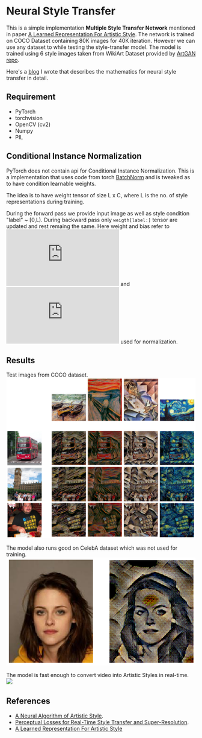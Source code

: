 # Neural Style Transfer

This is a simple implementation **Multiple Style Transfer Network** mentioned in paper [A Learned Representation For Artistic Style](https://arxiv.org/abs/1610.07629). The network is trained on COCO Dataset containing 80K images for 40K iteration. However we can use any dataset to while testing the style-transfer model. The model is trained using 6 style images taken from WikiArt Dataset provided by [ArtGAN repo](https://github.com/cs-chan/ArtGAN/blob/master/WikiArt%20Dataset/README.md).

Here's a [blog](https://medium.com/analytics-vidhya/understanding-neural-style-transfer-3061cd92648?) I wrote that describes the mathematics for neural style transfer in detail.

## Requirement

* PyTorch
* torchvision
* OpenCV (cv2)
* Numpy
* PIL

## Conditional Instance Normalization
PyTorch does not contain api for Conditional Instance Normalization.
This is a implementation that uses code from torch [BatchNorm](https://pytorch.org/docs/stable/_modules/torch/nn/modules/batchnorm.html) and is
tweaked as to have condition learnable weights.

The idea is to have weight tensor of size L x C, where L is the no. of
style representations during training.

During the forward pass we provide input image as well as style condition "label" ~ \[0,L).
During backward pass only `weigth[label:]` tensor are updated and rest remaing the same.
Here weight and bias refer to ![\gamma](https://latex.codecogs.com/gif.latex?%5Cinline%20%5Cgamma) and ![\beta](https://latex.codecogs.com/gif.latex?%5Cinline%20%5Cbeta) used for normalization.

## Results
Test images from COCO dataset.
<img src="/demo/image_table.png">

The model also runs good on CelebA dataset which was not used for training.
<img src="/demo/celeb_image.png">

The model is fast enough to convert video into Artistic Styles in real-time.
<img src="/demo/demo.gif">

## References
* [A Neural Algorithm of Artistic Style](https://arxiv.org/abs/1508.06576). 
* [Perceptual Losses for Real-Time Style Transfer and Super-Resolution](https://arxiv.org/abs/1603.08155). 
* [A Learned Representation For Artistic Style](https://arxiv.org/abs/1610.07629)

